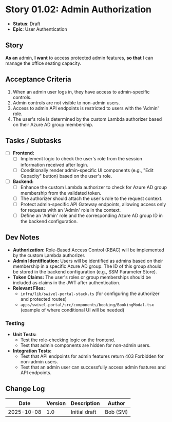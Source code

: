 # Story 01.02: Admin Authorization

- **Status**: Draft
- **Epic**: User Authentication

## Story

**As an** admin,
**I want** to access protected admin features,
**so that** I can manage the office seating capacity.

## Acceptance Criteria

1.  When an admin user logs in, they have access to admin-specific controls.
2.  Admin controls are not visible to non-admin users.
3.  Access to admin API endpoints is restricted to users with the 'Admin' role.
4.  The user's role is determined by the custom Lambda authorizer based on their Azure AD group membership.

## Tasks / Subtasks

- [ ] **Frontend:**
  - [ ] Implement logic to check the user's role from the session information received after login.
  - [ ] Conditionally render admin-specific UI components (e.g., "Edit Capacity" button) based on the user's role.
- [ ] **Backend:**
  - [ ] Enhance the custom Lambda authorizer to check for Azure AD group membership from the validated token.
  - [ ] The authorizer should attach the user's role to the request context.
  - [ ] Protect admin-specific API Gateway endpoints, allowing access only for requests with an 'Admin' role in the context.
  - [ ] Define an 'Admin' role and the corresponding Azure AD group ID in the backend configuration.

## Dev Notes

- **Authorization:** Role-Based Access Control (RBAC) will be implemented by the custom Lambda authorizer.
- **Admin Identification:** Users will be identified as admins based on their membership in a specific Azure AD group. The ID of this group should be stored in the backend configuration (e.g., SSM Parameter Store).
- **Token Claims:** The user's roles or group memberships should be included as claims in the JWT after authentication.
- **Relevant Files:**
  - `infra/lib/swivel-portal-stack.ts` (for configuring the authorizer and protected routes)
  - `apps/swivel-portal/src/components/booking/BookingModal.tsx` (example of where conditional UI will be needed)

### Testing

- **Unit Tests:**
  - Test the role-checking logic on the frontend.
  - Test that admin components are hidden for non-admin users.
- **Integration Tests:**
  - Test that API endpoints for admin features return 403 Forbidden for non-admin users.
  - Test that an admin user can successfully access admin features and API endpoints.

## Change Log

| Date       | Version | Description   | Author   |
| ---------- | ------- | ------------- | -------- |
| 2025-10-08 | 1.0     | Initial draft | Bob (SM) |
